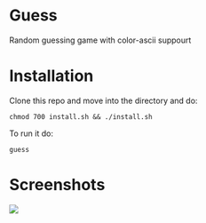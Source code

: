 # Guess
Random guessing game with color-ascii suppourt

# Installation

Clone this repo and move into the directory and do:

```shell
chmod 700 install.sh && ./install.sh
```

To run it do:
```shell
guess
```
# Screenshots

<img src="https://i.ibb.co/TB5hwKX/1619498725.png">


